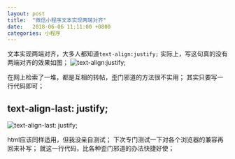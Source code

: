 ```yaml
---
layout: post
title:  "微信小程序文本实现两端对齐"
date:   2018-06-06 11:11:00 +0800
categories: 小程序
---
```


文本实现两端对齐，大多人都知道`text-align:justify;` 
实际上，写这句真的没有两端对齐的效果如图；
![text-align:justify;](https://upload-images.jianshu.io/upload_images/3981371-fc9767728d2e51d6.png?imageMogr2/auto-orient/strip%7CimageView2/2/w/1240)

在网上检索了一堆，都是互相的转帖，歪门邪道的方法很不实用；
其实只要写一行代码即可；

## text-align-last:  justify; 
![text-align-last:  justify;](https://upload-images.jianshu.io/upload_images/3981371-c9bf6d326b2bdf42.png?imageMogr2/auto-orient/strip%7CimageView2/2/w/1240)

html应该同样适用，但我没亲自测试；
下次专门测试一下对各个浏览器的兼容再回来补写；
就这一行代码，比各种歪门邪道的办法快捷好使；

